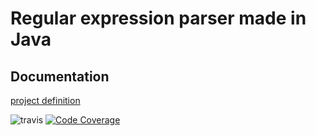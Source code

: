# Regular expression parser made in Java

## Documentation

[project definition](docs/definition.md)



![travis](https://travis-ci.org/JoonasSa/regex.svg?branch=master)
[![Code Coverage](https://img.shields.io/codecov/c/github/JoonasSa/regex/master.svg)](https://codecov.io/github/JoonasSa/regex/)
